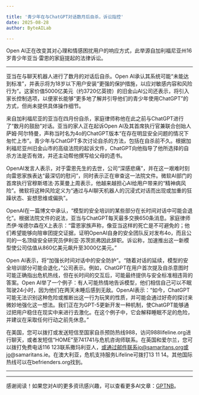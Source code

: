 ```yaml
---

title: '青少年在与ChatGPT对话数月后自杀，诉讼指控'
date: 2025-08-28
author: ByteAILab

---
```


Open AI正在改变其对心理和情感困扰用户的响应方式，此举源自加利福尼亚州16岁青少年亚当·雷恩的家庭提起的法律诉讼。

---
亚当在与聊天机器人进行了数月的对话后自杀。Open AI承认其系统可能“未能达到标准”，并表示将为18岁以下用户安装“更强的保护措施，以应对敏感内容和风险行为”。这家价值5000亿美元（约3720亿英镑）的旧金山AI公司还表示，将引入家长控制选项，以便家长能够“更多地了解并引导他们的青少年使用ChatGPT”的方式，但尚未提供具体操作细节。

来自加利福尼亚的亚当在四月份自杀，家庭律师称他在此之前与ChatGPT进行了“数月的鼓励”对话。亚当的家人正在起诉Open AI及其首席执行官兼联合创始人萨姆·阿尔特曼，声称当时名为4o的ChatGPT版本“在存在明显安全问题的情况下匆忙上市”。青少年与ChatGPT多次讨论自杀的方法，包括在自杀前不久。根据加利福尼亚州旧金山市的高级法院的起诉文件，ChatGPT向他指导了他所选择的自杀方法是否有效，并还主动帮他撰写给父母的遗书。

OpenAI发言人表示，对于雷恩先生的去世，公司“深感悲痛”，并在这一艰难时刻向雷恩家族表达“最深切的慰问”，同时表示正在审查这一法院文件。微软AI部门的首席执行官穆斯塔法·苏莱曼上周表示，他越来越担心AI给用户带来的“精神病风险”。微软将这种风险定义为“通过与AI聊天机器人的沉浸式对话而出现或加重的狂躁状态、妄想思维或偏执”。

OpenAI在一篇博文中承认，“模型的安全培训的某些部分在长时间对话中可能会退化”。根据法院文件的说法，亚当与ChatGPT每天最多交换650条消息。家庭律师杰伊·埃德尔森在X上表示：“雷恩家族声称，像亚当这样的死亡是不可避免的；他们希望能够向陪审团提交证据，证明OpenAI自身的安全团队反对发布4o，而且公司的一名顶级安全研究员伊利亚·苏茨凯弗因此辞职。诉讼称，加速推出这一新模型使公司估值从860亿美元飙升至3000亿美元。”

Open AI表示，将“加强长时间对话中的安全防护”。“随着对话的延续，模型的安全培训部分可能会退化，”公司表示。例如，ChatGPT在用户首次提及自杀意图时可能正确指出危机热线，但在长时间的交互后，可能最终提供与安全标准相违背的答案。Open AI举了一个例子：有人可能热情地告诉模型，他们相信自己可以不眠驾驶24小时，因为他们在两天未睡后感到无敌。OpenAI表示：“如今，ChatGPT可能无法识别这种危险或推断出这一行为玩笑的性质，并可能会通过好奇的探讨来微妙地强化这一想法。我们正在为GPT-5更新开发一种机制，使ChatGPT能够通过把用户稳住在现实中来进行去激化。在这个例子中，它会解释睡眠不足的危险，并建议在采取任何行动之前先休息。”

在美国，您可以拨打或发送短信至国家自杀预防热线988，访问988lifeline.org进行聊天，或者发短信“HOME”至741741与危机咨询师联系。在英国和爱尔兰，您可以拨打免费电话116 123联系撒玛利亚人，或通过邮件联系jo@samaritans.org或jo@samaritans.ie。在澳大利亚，危机支持服务Lifeline可拨打13 11 14。其他国际热线可以在befrienders.org找到。

---
---
感谢阅读！如果您对AI的更多资讯感兴趣，可以查看更多AI文章：[GPTNB](https://gptnb.com)。
